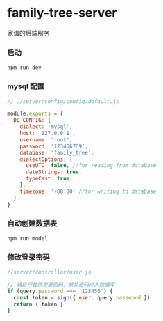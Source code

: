 # family-tree-server
家谱的后端服务



### 启动

```
npm run dev
```



### mysql 配置

```javascript
// ./server/config/config.default.js

module.exports = {
  DB_CONFIG: {
    dialect: 'mysql',
    host: '127.0.0.1',
    username: 'root',
    password: '123456789',
    database: 'family_tree',
    dialectOptions: {
      useUTC: false, //for reading from database
      dateStrings: true,
      typeCast: true
    },
    timezone: '+08:00' //for writing to database
  }
}

```



### 自动创建数据表

```
npm run model
```



### 修改登录密码

```javascript
//server/controller/user.js

// 请自行替换登录密码，获奖密码存入数据库
if (query.password === '123456') {
  const token = sign({ user: query.password })
  return { token }
}
```



